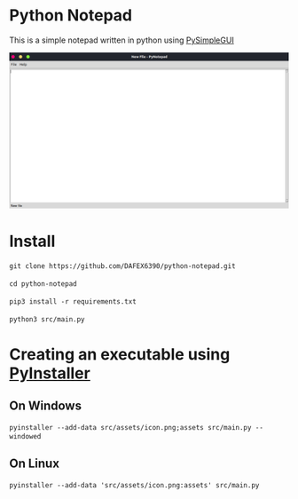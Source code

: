 # Python Notepad
This is a simple notepad written in python using [PySimpleGUI](https://pypi.org/project/PySimpleGUI/)

![Screenshot](./images/screenshot.png)

# Install
```
git clone https://github.com/DAFEX6390/python-notepad.git

cd python-notepad

pip3 install -r requirements.txt

python3 src/main.py
```

# Creating an executable using [PyInstaller](https://pypi.org/project/pyinstaller/)

## On Windows
```
pyinstaller --add-data src/assets/icon.png;assets src/main.py --windowed
```

## On Linux
```
pyinstaller --add-data 'src/assets/icon.png:assets' src/main.py
```